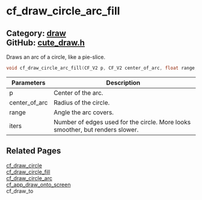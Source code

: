 [](../header.md ':include')

# cf_draw_circle_arc_fill

Category: [draw](/api_reference?id=draw)  
GitHub: [cute_draw.h](https://github.com/RandyGaul/cute_framework/blob/master/include/cute_draw.h)  
---

Draws an arc of a circle, like a pie-slice.

```cpp
void cf_draw_circle_arc_fill(CF_V2 p, CF_V2 center_of_arc, float range, int iters);
```

Parameters | Description
--- | ---
p | Center of the arc.
center_of_arc | Radius of the circle.
range | Angle the arc covers.
iters | Number of edges used for the circle. More looks smoother, but renders slower.

## Related Pages

[cf_draw_circle](/draw/cf_draw_circle.md)  
[cf_draw_circle_fill](/draw/cf_draw_circle_fill.md)  
[cf_draw_circle_arc](/draw/cf_draw_circle_arc.md)  
[cf_app_draw_onto_screen](/app/cf_app_draw_onto_screen.md)  
cf_draw_to  
